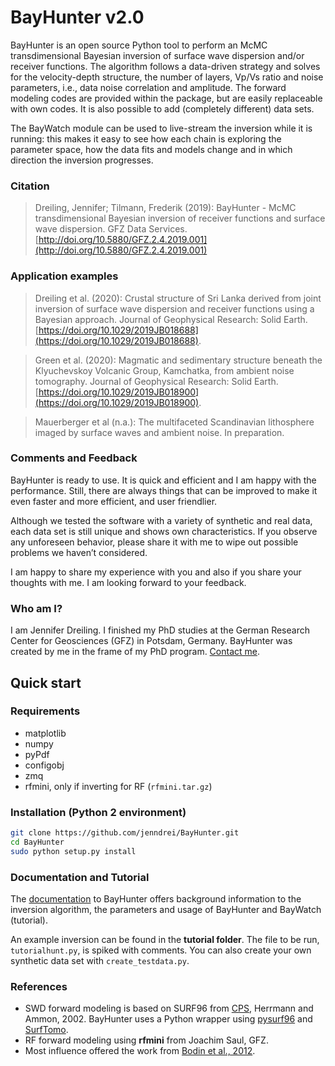 # BayHunter v2.0

BayHunter is an open source Python tool to perform an McMC transdimensional Bayesian inversion of surface wave dispersion and/or receiver functions. The algorithm follows a data-driven strategy and solves for the velocity-depth structure, the number of layers, Vp/Vs ratio and noise parameters, i.e., data noise correlation and amplitude. The forward modeling codes are provided within the package, but are easily replaceable with own codes. It is also possible to add (completely different) data sets.

The BayWatch module can be used to live-stream the inversion while it is running: this makes it easy to see how each chain is exploring the parameter space, how the data fits and models change and in which direction the inversion progresses.


### Citation

> Dreiling, Jennifer; Tilmann, Frederik (2019): BayHunter - McMC transdimensional Bayesian inversion of receiver functions and surface wave dispersion. GFZ Data Services. [http://doi.org/10.5880/GFZ.2.4.2019.001](http://doi.org/10.5880/GFZ.2.4.2019.001)


### Application examples

> Dreiling et al. (2020): Crustal structure of Sri Lanka derived from joint inversion of surface wave dispersion and receiver functions using a Bayesian approach. Journal of Geophysical Research: Solid Earth. [https://doi.org/10.1029/2019JB018688](https://doi.org/10.1029/2019JB018688).

> Green et al. (2020): Magmatic and sedimentary structure beneath the Klyuchevskoy Volcanic Group, Kamchatka, from ambient noise tomography. Journal of Geophysical Research: Solid Earth. [https://doi.org/10.1029/2019JB018900](https://doi.org/10.1029/2019JB018900).

> Mauerberger et al (n.a.): The multifaceted Scandinavian lithosphere imaged by surface waves and ambient noise. In preparation.


### Comments and Feedback

BayHunter is ready to use. It is quick and efficient and I am happy with the performance. Still,
there are always things that can be improved to make it even faster and more efficient, and user
friendlier. 

Although we tested the software with a variety of synthetic and real data, each data set is
still unique and shows own characteristics. If you observe any unforeseen behavior, please share
it with me to wipe out possible problems we haven’t considered.

I am happy to share my experience with you and also if you share your thoughts with me. I am looking forward to your feedback. 


### Who am I?

I am Jennifer Dreiling. I finished my PhD studies at the German Research Center for Geosciences (GFZ) in Potsdam, Germany. BayHunter was created by me in the frame of my PhD program. [Contact me](https://www.gfz-potsdam.de/en/staff/jennifer-dreiling/).



## Quick start

### Requirements
* matplotlib
* numpy
* pyPdf
* configobj
* zmq
* rfmini, only if inverting for RF (`rfmini.tar.gz`)

### Installation (Python 2 environment)

```sh
git clone https://github.com/jenndrei/BayHunter.git
cd BayHunter
sudo python setup.py install
```

### Documentation and Tutorial

The [documentation](https://github.com/jenndrei/BayHunter/raw/master/docs/BayHunter_v2.0_documentation.pdf) to BayHunter offers background information to the inversion algorithm, the parameters and usage of BayHunter and BayWatch (tutorial).

An example inversion can be found in the **tutorial folder**.
The file to be run, `tutorialhunt.py`, is spiked with comments.
You can also create your own synthetic data set with `create_testdata.py`.


### References

* SWD forward modeling is based on SURF96 from [CPS](http://www.eas.slu.edu/eqc/eqccps.html), Herrmann and Ammon, 2002. BayHunter uses a Python wrapper using [pysurf96](https://github.com/miili/pysurf96) and [SurfTomo](https://github.com/caiweicaiwei/SurfTomo).
* RF forward modeling using **rfmini** from Joachim Saul, GFZ.
* Most influence offered the work from [Bodin et al., 2012](https://doi.org/10.1029/2011JB008560).
